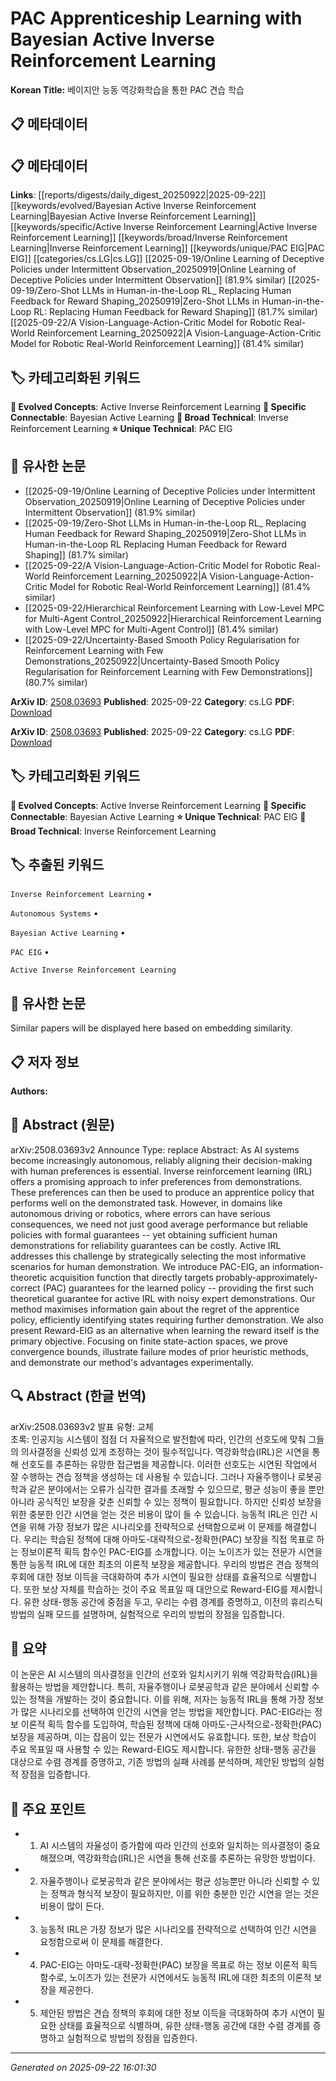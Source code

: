# PAC Apprenticeship Learning with Bayesian Active Inverse Reinforcement Learning

**Korean Title:** 베이지안 능동 역강화학습을 통한 PAC 견습 학습

## 📋 메타데이터

## 📋 메타데이터

**Links**: [[reports/digests/daily_digest_20250922|2025-09-22]] [[keywords/evolved/Bayesian Active Inverse Reinforcement Learning|Bayesian Active Inverse Reinforcement Learning]] [[keywords/specific/Active Inverse Reinforcement Learning|Active Inverse Reinforcement Learning]] [[keywords/broad/Inverse Reinforcement Learning|Inverse Reinforcement Learning]] [[keywords/unique/PAC EIG|PAC EIG]] [[categories/cs.LG|cs.LG]] [[2025-09-19/Online Learning of Deceptive Policies under Intermittent Observation_20250919|Online Learning of Deceptive Policies under Intermittent Observation]] (81.9% similar) [[2025-09-19/Zero-Shot LLMs in Human-in-the-Loop RL_ Replacing Human Feedback for Reward Shaping_20250919|Zero-Shot LLMs in Human-in-the-Loop RL: Replacing Human Feedback for Reward Shaping]] (81.7% similar) [[2025-09-22/A Vision-Language-Action-Critic Model for Robotic Real-World Reinforcement Learning_20250922|A Vision-Language-Action-Critic Model for Robotic Real-World Reinforcement Learning]] (81.4% similar)

## 🏷️ 카테고리화된 키워드
**🚀 Evolved Concepts**: Active Inverse Reinforcement Learning
**🔗 Specific Connectable**: Bayesian Active Learning
**🔬 Broad Technical**: Inverse Reinforcement Learning
**⭐ Unique Technical**: PAC EIG
## 🔗 유사한 논문
- [[2025-09-19/Online Learning of Deceptive Policies under Intermittent Observation_20250919|Online Learning of Deceptive Policies under Intermittent Observation]] (81.9% similar)
- [[2025-09-19/Zero-Shot LLMs in Human-in-the-Loop RL_ Replacing Human Feedback for Reward Shaping_20250919|Zero-Shot LLMs in Human-in-the-Loop RL Replacing Human Feedback for Reward Shaping]] (81.7% similar)
- [[2025-09-22/A Vision-Language-Action-Critic Model for Robotic Real-World Reinforcement Learning_20250922|A Vision-Language-Action-Critic Model for Robotic Real-World Reinforcement Learning]] (81.4% similar)
- [[2025-09-22/Hierarchical Reinforcement Learning with Low-Level MPC for Multi-Agent Control_20250922|Hierarchical Reinforcement Learning with Low-Level MPC for Multi-Agent Control]] (81.4% similar)
- [[2025-09-22/Uncertainty-Based Smooth Policy Regularisation for Reinforcement Learning with Few Demonstrations_20250922|Uncertainty-Based Smooth Policy Regularisation for Reinforcement Learning with Few Demonstrations]] (80.7% similar)


**ArXiv ID**: [2508.03693](https://arxiv.org/abs/2508.03693)
**Published**: 2025-09-22
**Category**: cs.LG
**PDF**: [Download](https://arxiv.org/pdf/2508.03693.pdf)


**ArXiv ID**: [2508.03693](https://arxiv.org/abs/2508.03693)
**Published**: 2025-09-22
**Category**: cs.LG
**PDF**: [Download](https://arxiv.org/pdf/2508.03693.pdf)

## 🏷️ 카테고리화된 키워드
**🚀 Evolved Concepts**: Active Inverse Reinforcement Learning
**🔗 Specific Connectable**: Bayesian Active Learning
**⭐ Unique Technical**: PAC EIG
**🔬 Broad Technical**: Inverse Reinforcement Learning

## 🏷️ 추출된 키워드



`Inverse Reinforcement Learning` • 

`Autonomous Systems` • 

`Bayesian Active Learning` • 

`PAC EIG` • 

`Active Inverse Reinforcement Learning`



## 🔗 유사한 논문

Similar papers will be displayed here based on embedding similarity.

## 📋 저자 정보

**Authors:** 

## 📄 Abstract (원문)

arXiv:2508.03693v2 Announce Type: replace 
Abstract: As AI systems become increasingly autonomous, reliably aligning their decision-making with human preferences is essential. Inverse reinforcement learning (IRL) offers a promising approach to infer preferences from demonstrations. These preferences can then be used to produce an apprentice policy that performs well on the demonstrated task. However, in domains like autonomous driving or robotics, where errors can have serious consequences, we need not just good average performance but reliable policies with formal guarantees -- yet obtaining sufficient human demonstrations for reliability guarantees can be costly. Active IRL addresses this challenge by strategically selecting the most informative scenarios for human demonstration. We introduce PAC-EIG, an information-theoretic acquisition function that directly targets probably-approximately-correct (PAC) guarantees for the learned policy -- providing the first such theoretical guarantee for active IRL with noisy expert demonstrations. Our method maximises information gain about the regret of the apprentice policy, efficiently identifying states requiring further demonstration. We also present Reward-EIG as an alternative when learning the reward itself is the primary objective. Focusing on finite state-action spaces, we prove convergence bounds, illustrate failure modes of prior heuristic methods, and demonstrate our method's advantages experimentally.

## 🔍 Abstract (한글 번역)

arXiv:2508.03693v2 발표 유형: 교체  
초록: 인공지능 시스템이 점점 더 자율적으로 발전함에 따라, 인간의 선호도에 맞춰 그들의 의사결정을 신뢰성 있게 조정하는 것이 필수적입니다. 역강화학습(IRL)은 시연을 통해 선호도를 추론하는 유망한 접근법을 제공합니다. 이러한 선호도는 시연된 작업에서 잘 수행하는 견습 정책을 생성하는 데 사용될 수 있습니다. 그러나 자율주행이나 로봇공학과 같은 분야에서는 오류가 심각한 결과를 초래할 수 있으므로, 평균 성능이 좋을 뿐만 아니라 공식적인 보장을 갖춘 신뢰할 수 있는 정책이 필요합니다. 하지만 신뢰성 보장을 위한 충분한 인간 시연을 얻는 것은 비용이 많이 들 수 있습니다. 능동적 IRL은 인간 시연을 위해 가장 정보가 많은 시나리오를 전략적으로 선택함으로써 이 문제를 해결합니다. 우리는 학습된 정책에 대해 아마도-대략적으로-정확한(PAC) 보장을 직접 목표로 하는 정보이론적 획득 함수인 PAC-EIG를 소개합니다. 이는 노이즈가 있는 전문가 시연을 통한 능동적 IRL에 대한 최초의 이론적 보장을 제공합니다. 우리의 방법은 견습 정책의 후회에 대한 정보 이득을 극대화하여 추가 시연이 필요한 상태를 효율적으로 식별합니다. 또한 보상 자체를 학습하는 것이 주요 목표일 때 대안으로 Reward-EIG를 제시합니다. 유한 상태-행동 공간에 중점을 두고, 우리는 수렴 경계를 증명하고, 이전의 휴리스틱 방법의 실패 모드를 설명하며, 실험적으로 우리의 방법의 장점을 입증합니다.

## 📝 요약

이 논문은 AI 시스템의 의사결정을 인간의 선호와 일치시키기 위해 역강화학습(IRL)을 활용하는 방법을 제안합니다. 특히, 자율주행이나 로봇공학과 같은 분야에서 신뢰할 수 있는 정책을 개발하는 것이 중요합니다. 이를 위해, 저자는 능동적 IRL을 통해 가장 정보가 많은 시나리오를 선택하여 인간의 시연을 얻는 방법을 제안합니다. PAC-EIG라는 정보 이론적 획득 함수를 도입하여, 학습된 정책에 대해 아마도-근사적으로-정확한(PAC) 보장을 제공하며, 이는 잡음이 있는 전문가 시연에서도 유효합니다. 또한, 보상 학습이 주요 목표일 때 사용할 수 있는 Reward-EIG도 제시합니다. 유한한 상태-행동 공간을 대상으로 수렴 경계를 증명하고, 기존 방법의 실패 사례를 분석하며, 제안된 방법의 실험적 장점을 입증합니다.

## 🎯 주요 포인트


- 1. AI 시스템의 자율성이 증가함에 따라 인간의 선호와 일치하는 의사결정이 중요해졌으며, 역강화학습(IRL)은 시연을 통해 선호를 추론하는 유망한 방법이다.

- 2. 자율주행이나 로봇공학과 같은 분야에서는 평균 성능뿐만 아니라 신뢰할 수 있는 정책과 형식적 보장이 필요하지만, 이를 위한 충분한 인간 시연을 얻는 것은 비용이 많이 든다.

- 3. 능동적 IRL은 가장 정보가 많은 시나리오를 전략적으로 선택하여 인간 시연을 요청함으로써 이 문제를 해결한다.

- 4. PAC-EIG는 아마도-대략-정확한(PAC) 보장을 목표로 하는 정보 이론적 획득 함수로, 노이즈가 있는 전문가 시연에서도 능동적 IRL에 대한 최초의 이론적 보장을 제공한다.

- 5. 제안된 방법은 견습 정책의 후회에 대한 정보 이득을 극대화하여 추가 시연이 필요한 상태를 효율적으로 식별하며, 유한 상태-행동 공간에 대한 수렴 경계를 증명하고 실험적으로 방법의 장점을 입증한다.


---

*Generated on 2025-09-22 16:01:30*